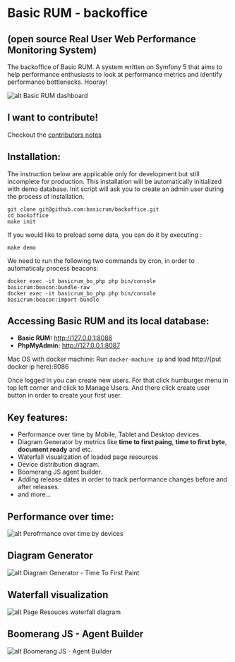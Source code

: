 # Basic RUM - backoffice
## (open source Real User Web Performance Monitoring System)

The backoffice of Basic RUM. A system written on Symfony 5 that aims to help performance enthusiasts to look at performance metrics and identify performance bottlenecks. Hooray!

![alt Basic RUM dashboard](https://user-images.githubusercontent.com/1024001/62764696-cb461180-ba8e-11e9-9faa-f4beb0c0ee56.jpeg)

## I want to contribute!

Checkout the [contributors notes](./CONTRIBUTING.md)

## Installation:
The instruction below are applicable only for development but still incomplete for production. This installation will be automatically initialized with demo database.
Init script will ask you to create an admin user during the process of
 installation.
```
git clone git@github.com:basicrum/backoffice.git
cd backoffice
make init
```

If you would like to preload some data, you can do it by executing :
```
make demo
```

We need to run the following two commands by cron, in order to automaticaly process beacons:
```
docker exec -it basicrum_bo_php php bin/console basicrum:beacon:bundle-raw
docker exec -it basicrum_bo_php php bin/console basicrum:beacon:import-bundle
```

## Accessing Basic RUM and its local database:

 - **Basic RUM:** http://127.0.0.1:8086
 - **PhpMyAdmin:** http://127.0.0.1:8087

Mac OS with docker machine: Run `docker-machine ip` and load http://(put docker ip here):8086

Once logged in you can create new users. For that click humburger menu in top left corner and click to Manage Users. And there click create user button in order to create your first user.

## Key features:
 - Performance over time by Mobile, Tablet and Desktop devices.
 - Diagram Generator by metrics like **time to first paing**, **time to first byte**, **document ready** and etc.
 - Waterfall visualization of loaded page resources
 - Device distribution diagram.
 - Boomerang JS agent builder.
 - Adding release dates in order to track performance changes before and after releases.
 - and more...

## Performance over time:
![alt Perofrmance over time by devices](https://user-images.githubusercontent.com/1024001/62764918-4d363a80-ba8f-11e9-81d1-8392165c4cad.png)

## Diagram Generator
![alt Diagram Generator - Time To First Paint](https://user-images.githubusercontent.com/1024001/62765008-7f479c80-ba8f-11e9-8eb6-ccd50b9fbf3e.png)

## Waterfall visualization
![alt Page Resouces waterfall diagram](https://user-images.githubusercontent.com/1024001/62765059-9f775b80-ba8f-11e9-92cc-bc693b2806cc.png)

## Boomerang JS - Agent Builder
![alt Boomerang JS - Agent Builder](https://user-images.githubusercontent.com/1024001/62765086-b61db280-ba8f-11e9-93fb-8cc200276c0f.png)
